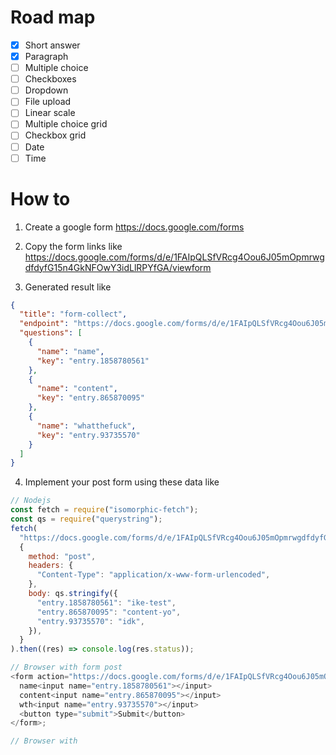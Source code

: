 # Road map

- [x] Short answer
- [x] Paragraph
- [ ] Multiple choice
- [ ] Checkboxes
- [ ] Dropdown
- [ ] File upload
- [ ] Linear scale
- [ ] Multiple choice grid
- [ ] Checkbox grid
- [ ] Date
- [ ] Time

# How to

1. Create a google form https://docs.google.com/forms

2. Copy the form links like https://docs.google.com/forms/d/e/1FAIpQLSfVRcg4Oou6J05mOpmrwgdfdyfG15n4GkNFOwY3idLlRPYfGA/viewform

3. Generated result like

```json
{
  "title": "form-collect",
  "endpoint": "https://docs.google.com/forms/d/e/1FAIpQLSfVRcg4Oou6J05mOpmrwgdfdyfG15n4GkNFOwY3idLlRPYfGA/formResponse",
  "questions": [
    {
      "name": "name",
      "key": "entry.1858780561"
    },
    {
      "name": "content",
      "key": "entry.865870095"
    },
    {
      "name": "whatthefuck",
      "key": "entry.93735570"
    }
  ]
}
```

4. Implement your post form using these data like

```js
// Nodejs
const fetch = require("isomorphic-fetch");
const qs = require("querystring");
fetch(
  "https://docs.google.com/forms/d/e/1FAIpQLSfVRcg4Oou6J05mOpmrwgdfdyfG15n4GkNFOwY3idLlRPYfGA/formResponse",
  {
    method: "post",
    headers: {
      "Content-Type": "application/x-www-form-urlencoded",
    },
    body: qs.stringify({
      "entry.1858780561": "ike-test",
      "entry.865870095": "content-yo",
      "entry.93735570": "idk",
    }),
  }
).then((res) => console.log(res.status));

// Browser with form post
<form action="https://docs.google.com/forms/d/e/1FAIpQLSfVRcg4Oou6J05mOpmrwgdfdyfG15n4GkNFOwY3idLlRPYfGA/formResponse">
  name<input name="entry.1858780561"></input>
  content<input name="entry.865870095"></input>
  wth<input name="entry.93735570"></input>
  <button type="submit">Submit</button>
</form>;

// Browser with
```
